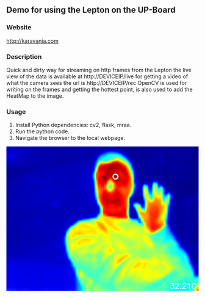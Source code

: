 ## Demo for using the Lepton on the UP-Board

### Website
http://karavania.com

### Description
Quick and dirty way for streaming on http frames from the Lepton the live view of the 
data is available at http://DEVICEIP/live for getting a video of what the camera sees 
the url is http://DEVICEIP/rec
OpenCV is used for writing on the frames and getting the hottest point, is also used to
add the HeatMap to the image.

### Usage
1. Install Python dependencies: cv2, flask, mraa.
2. Run the python code.
3. Navigate the browser to the local webpage.


![alt tag](https://github.com/lollokara/UP-Lepton/raw/master/Test1.png)